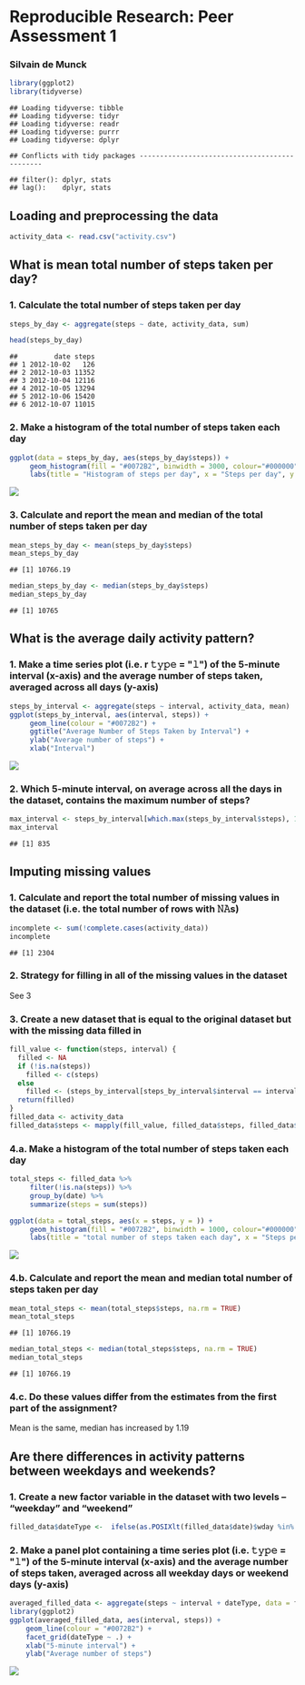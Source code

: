 # Reproducible Research: Peer Assessment 1

### Silvain de Munck


```r
library(ggplot2)
library(tidyverse)
```

```
## Loading tidyverse: tibble
## Loading tidyverse: tidyr
## Loading tidyverse: readr
## Loading tidyverse: purrr
## Loading tidyverse: dplyr
```

```
## Conflicts with tidy packages ----------------------------------------------
```

```
## filter(): dplyr, stats
## lag():    dplyr, stats
```


## Loading and preprocessing the data

```r
activity_data <- read.csv("activity.csv")
```



## What is mean total number of steps taken per day?
### 1. Calculate the total number of steps taken per day

```r
steps_by_day <- aggregate(steps ~ date, activity_data, sum)
```


```r
head(steps_by_day)
```

```
##         date steps
## 1 2012-10-02   126
## 2 2012-10-03 11352
## 3 2012-10-04 12116
## 4 2012-10-05 13294
## 5 2012-10-06 15420
## 6 2012-10-07 11015
```
### 2. Make a histogram of the total number of steps taken each day

```r
ggplot(data = steps_by_day, aes(steps_by_day$steps)) + 
     geom_histogram(fill = "#0072B2", binwidth = 3000, colour="#000000") +
     labs(title = "Histogram of steps per day", x = "Steps per day", y = "Frequency")
```

![](PA1_template_files/figure-html/unnamed-chunk-5-1.png)<!-- -->

### 3. Calculate and report the mean and median of the total number of steps taken per day

```r
mean_steps_by_day <- mean(steps_by_day$steps)
mean_steps_by_day
```

```
## [1] 10766.19
```

```r
median_steps_by_day <- median(steps_by_day$steps)
median_steps_by_day
```

```
## [1] 10765
```


## What is the average daily activity pattern?
### 1. Make a time series plot (i.e. r 𝚝𝚢𝚙𝚎 = "𝚕") of the 5-minute interval (x-axis) and the average number of steps taken, averaged across all days (y-axis)

```r
steps_by_interval <- aggregate(steps ~ interval, activity_data, mean)
ggplot(steps_by_interval, aes(interval, steps)) + 
     geom_line(colour = "#0072B2") + 
     ggtitle("Average Number of Steps Taken by Interval") +
     ylab("Average number of steps") + 
     xlab("Interval")
```

![](PA1_template_files/figure-html/unnamed-chunk-7-1.png)<!-- -->

### 2. Which 5-minute interval, on average across all the days in the dataset, contains the maximum number of steps?

```r
max_interval <- steps_by_interval[which.max(steps_by_interval$steps), 1]
max_interval
```

```
## [1] 835
```


## Imputing missing values
### 1. Calculate and report the total number of missing values in the dataset (i.e. the total number of rows with 𝙽𝙰s)

```r
incomplete <- sum(!complete.cases(activity_data))
incomplete
```

```
## [1] 2304
```

### 2. Strategy for filling in all of the missing values in the dataset
See 3

### 3. Create a new dataset that is equal to the original dataset but with the missing data filled in

```r
fill_value <- function(steps, interval) {
  filled <- NA
  if (!is.na(steps))
    filled <- c(steps)
  else
    filled <- (steps_by_interval[steps_by_interval$interval == interval, "steps"])
  return(filled)
}
filled_data <- activity_data
filled_data$steps <- mapply(fill_value, filled_data$steps, filled_data$interval)
```

### 4.a. Make a histogram of the total number of steps taken each day

```r
total_steps <- filled_data %>%
     filter(!is.na(steps)) %>%
     group_by(date) %>%
     summarize(steps = sum(steps))
```


```r
ggplot(data = total_steps, aes(x = steps, y = )) + 
     geom_histogram(fill = "#0072B2", binwidth = 1000, colour="#000000") +
     labs(title = "total number of steps taken each day", x = "Steps per day", y = "Frequency")
```

![](PA1_template_files/figure-html/unnamed-chunk-12-1.png)<!-- -->

### 4.b. Calculate and report the mean and median total number of steps taken per day

```r
mean_total_steps <- mean(total_steps$steps, na.rm = TRUE)
mean_total_steps
```

```
## [1] 10766.19
```

```r
median_total_steps <- median(total_steps$steps, na.rm = TRUE)
median_total_steps
```

```
## [1] 10766.19
```

### 4.c. Do these values differ from the estimates from the first part of the assignment?
Mean is the same, median has increased by 1.19


## Are there differences in activity patterns between weekdays and weekends?
### 1. Create a new factor variable in the dataset with two levels – “weekday” and “weekend”

```r
filled_data$dateType <-  ifelse(as.POSIXlt(filled_data$date)$wday %in% c(0,6), 'weekend', 'weekday')
```

### 2. Make a panel plot containing a time series plot (i.e. 𝚝𝚢𝚙𝚎 = "𝚕") of the 5-minute interval (x-axis) and the average number of steps taken, averaged across all weekday days or weekend days (y-axis)

```r
averaged_filled_data <- aggregate(steps ~ interval + dateType, data = filled_data, mean)
library(ggplot2)
ggplot(averaged_filled_data, aes(interval, steps)) + 
    geom_line(colour = "#0072B2") + 
    facet_grid(dateType ~ .) +
    xlab("5-minute interval") + 
    ylab("Average number of steps")
```

![](PA1_template_files/figure-html/unnamed-chunk-16-1.png)<!-- -->
